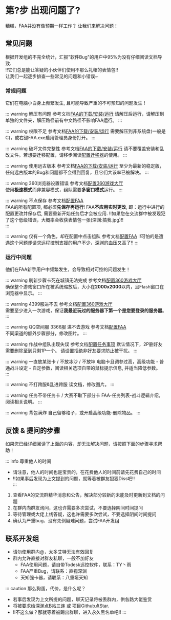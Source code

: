 # 第?步 出现问题了?

糟糕，FAA并没有像预期一样工作？
让我们来解决问题！

## 常见问题

根据开发组的不完全统计，汇报"软件Bug"的用户中95%为没有仔细阅读文档导致.  
!!它们总是能让答疑的小伙伴们使用不那么礼帽的表情包!!    
让我们一起逐步排查一些常见的问题和小错误~   

### 常规问题

它们在电脑小白身上频繁发生, 且可能导致严重的不可预知的问题发生！

::: warning 解压有问题
参考文档[FAA的下载/安装/运行](download.md)
请解压后运行，请解压到单独的文件夹，解压路径前有中文路径不影响FAA运行。
:::

::: warning 权限不足
参考文档[FAA的下载/安装/运行](download.md)
需要解压到非系统盘(一般是C)，或右键FAA.exe启用管理员身份打开。
:::

::: warning 破坏文件完整性
参考文档[FAA的下载/安装/运行](download.md)
请不要覆盖安装和乱改文件。若想要迁移配置，请移步阅读[配置迁移器]()的使用。
:::

::: warning 使用远古版本
参考文档[FAA的下载/安装/运行](download.md)
至少为最新的稳定版，任何远古版本的Bug和问题都不会得到回复，且它们大该率已被解决。
:::

::: warning 360浏览器设置错误
参考文档[配置360游戏大厅](360.md)  
使用**极速模式**而非兼容模式，组队需要**多窗口模式**运行。
:::

::: warning 不点保存
参考文档[配置FAA](faa_settings.md)  
FAA的所有配置项, 都必须**先保存再运行**! 
FAA**不应用实时更改**, 即：运行中进行的配置更改并保存后, 需要重新开始任务后才会被应用.
!!如果您在交流群中被发现犯了这个低级错误，大概率会收获表情包一张(深渊:搞我.jpg)!!  
:::

::: warning  仅有一个角色，却在配置中点击组队
参考文档[配置FAA](faa_settings.md) 
!!可怕的是遭遇这个问题却请求远程控制支援的用户不少，深渊的血压又高了!!
:::

### 运行中问题

他们在FAA新手用户中频繁发生，会导致相对可控的问题发生！

::: warning 刷新步骤卡死在城镇无法完成
参考文档[配置360游戏大厅](360.md)  
确保整个游戏窗口所在被系统缩放后，大小在**2000x2000**以内，且Flash窗口在浏览器中显示。
:::

::: warning 4399服进不去
参考文档[配置360游戏大厅](360.md)  
需要至少进入一次游戏，保证**我最近玩过的服务器下第一个是您要登录的服务器**。
:::

::: warning QQ空间服 3366服 进不去游戏
参考文档[配置FAA](faa_settings.md)  
不同渠道的额外步骤部分，修改图片。
:::

::: warning 作战中组队出现失误
参考文档[配置任务事项](task_settings.md)
默认情况下，2P删好友需要删除至到只剩1P一个。
请设置拒绝非好友要求防止被干扰。
:::

::: warning 一直放某张卡 / 不放冰沙 / 不放坤
电脑卡且调参过高，高级功能 - 普通战斗设定 - 自定参数，阅读相关选项自带的鼠标提示信息, 并适当降低参数。  
:::

::: warning 不打跨服&乱进跨服
读文档，修改图片。
:::

::: warning 任务不带任务卡 / 大赛不取下部分卡
FAA-任务列表-战斗逻辑介绍，阅读相关说明。
:::

::: warning 背包满炸
自己留够格子，或开启高级功能-删除物品。
:::


## 反馈 & 提问的步骤

如果您已经详细阅读了上面的内容，却无法解决问题，请按照下面的步骤寻求帮助！  

::: info 尊重他人的时间
* 请注意，他人的时间也是宝贵的，在花费他人的时间前请先花费自己的时间
* !!如果事后发现为上文提到的问题，就等着被群友狠狠Diss吧!!  
:::

1. 查看FAA的交流群精华消息和公告，解决部分较新的未能及时更新到文档的问题
2. 在群内向群友询问，这也许需要多次尝试，不要选择阴间时间提问
3. 等待管理或大佬上线答疑，这也许需要多次尝试，不要选择阴间时间提问
4. 确认为严重bug、没有先例疑难问题，尝试FAA开发组

## 联系开发组

- 请勿使用群内@，太多艾特无法有效回复
- 群内允许直接对群友私聊，一般不加好友
    - FAA使用问题，请自带Todesk远控软件，联系：TY丶雨
    - FAA严重Bug，请联系：直视深渊
    - 天知强卡器，请联系：八重垣天知

::: caution 那么狗蛋，代价，是什么呢？
* 若事后发现为上文所提的问题，聊天记录将被丢群内，供各路大佬鉴赏
* 将被要求给深渊点B站三连 或 项目Github点Star.
* !!不这么做？那就等着被踢出群聊，进入永久黑名单吧!!
:::